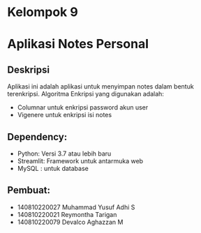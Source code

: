 # Kelompok 9
# Aplikasi Notes Personal

## Deskripsi
Aplikasi ini adalah aplikasi untuk menyimpan notes dalam bentuk terenkripsi. Algoritma Enkripsi yang digunakan adalah:
- Columnar untuk enkripsi password akun user
- Vigenere untuk enkripsi isi notes

## Dependency:
- Python: Versi 3.7 atau lebih baru
- Streamlit: Framework untuk antarmuka web
- MySQL : untuk database

## Pembuat:
- 140810220027 Muhammad Yusuf Adhi S
- 140810220021 Reymontha Tarigan
- 140810220079 Devalco Aghazzan M
